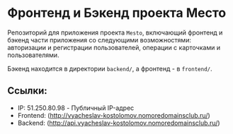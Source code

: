 # Фронтенд и Бэкенд проекта Место
Репозиторий для приложения проекта `Mesto`, включающий фронтенд и бэкенд части приложения со следующими возможностями: авторизации и регистрации пользователей, операции с карточками и пользователями.

Бэкенд находится в директории `backend/`, а фронтенд - в `frontend/`.

## Ссылки:
* IP: 51.250.80.98 - Публичный IP-адрес
* Frontend: (http://vyacheslav-kostolomov.nomoredomainsclub.ru/)
* Backend: (http://api.vyacheslav-kostolomov.nomoredomainsclub.ru/)